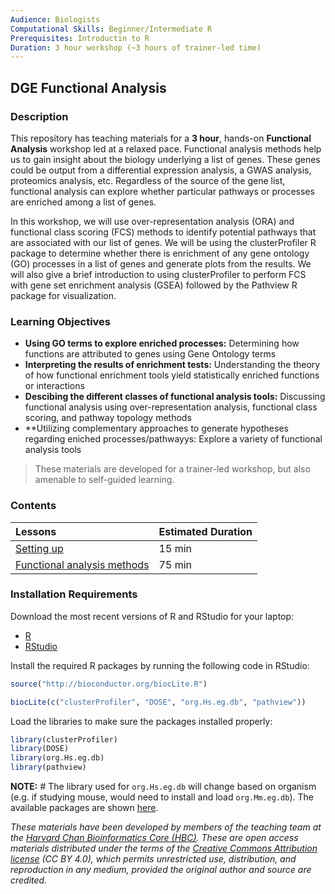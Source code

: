 ```yaml
---
Audience: Biologists
Computational Skills: Beginner/Intermediate R
Prerequisites: Introductin to R
Duration: 3 hour workshop (~3 hours of trainer-led time)
---
```


## DGE Functional Analysis

### Description

This repository has teaching materials for a **3 hour**, hands-on **Functional Analysis** workshop led at a relaxed pace. Functional analysis methods help us to gain insight about the biology underlying a list of genes. These genes could be output from a differential expression analysis, a GWAS analysis, proteomics analysis, etc. Regardless of the source of the gene list, functional analysis can explore whether particular pathways or processes are enriched among a list of genes. 

In this workshop, we will use over-representation analysis (ORA) and functional class scoring (FCS) methods to identify potential pathways that are associated with our list of genes. We will be using the clusterProfiler R package to determine whether there is enrichment of any gene ontology (GO) processes in a list of genes and generate plots from the results. We will also give a brief introduction to using clusterProfiler to perform FCS with gene set enrichment analysis (GSEA) followed by the Pathview R package for visualization.

### Learning Objectives
*  **Using GO terms to explore enriched processes:** Determining how functions are attributed to genes using Gene Ontology terms
*  **Interpreting the results of enrichment tests:** Understanding the theory of how functional enrichment tools yield statistically enriched functions or interactions
*  **Descibing the different classes of functional analysis tools:** Discussing functional analysis using over-representation analysis, functional class scoring, and pathway topology methods
*  **Utilizing complementary approaches to generate hypotheses regarding eniched processes/pathwayys: Explore a variety of functional analysis tools

> These materials are developed for a trainer-led workshop, but also amenable to self-guided learning.


### Contents

| Lessons            | Estimated Duration |
|:------------------------|:----------|
|[Setting up](lessons/01_setting_up.md) | 15 min |
|[Functional analysis methods](lessons/02_functional_analysis.md) | 75 min |

### Installation Requirements

Download the most recent versions of R and RStudio for your laptop:

 - [R](http://lib.stat.cmu.edu/R/CRAN/) 
 - [RStudio](https://www.rstudio.com/products/rstudio/download/#download)
 
Install the required R packages by running the following code in RStudio:

```r
source("http://bioconductor.org/biocLite.R") 

biocLite(c("clusterProfiler", "DOSE", "org.Hs.eg.db", "pathview"))
```

Load the libraries to make sure the packages installed properly:

```r
library(clusterProfiler)
library(DOSE)
library(org.Hs.eg.db) 
library(pathview)
```

**NOTE:** # The library used for `org.Hs.eg.db` will change based on organism (e.g. if studying mouse, would need to install and load `org.Mm.eg.db`). The available packages are shown [here]().


*These materials have been developed by members of the teaching team at the [Harvard Chan Bioinformatics Core (HBC)](http://bioinformatics.sph.harvard.edu/). These are open access materials distributed under the terms of the [Creative Commons Attribution license](https://creativecommons.org/licenses/by/4.0/) (CC BY 4.0), which permits unrestricted use, distribution, and reproduction in any medium, provided the original author and source are credited.*
